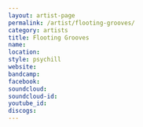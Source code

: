 ```yaml
---
layout: artist-page
permalink: /artist/flooting-grooves/
category: artists
title: Flooting Grooves
name: 
location: 
style: psychill
website: 
bandcamp: 
facebook: 
soundcloud: 
soundcloud-id: 
youtube_id: 
discogs: 
---
```

